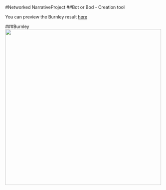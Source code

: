 #Networked NarrativeProject 
##Bot or Bod - Creation tool

You can preview the Burnley result [here](https://ou.lc/NN/preview/index.html)

###Burnley
<img src="https://raw.githubusercontent.com/radames/Networked-Narrative-Project/master/data/Burnley/sample.png" width="500">

